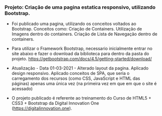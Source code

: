 ### Projeto: Criação de uma pagina estatica responsivo, utilizando Bootstrap.

- Foi publicado uma pagina, utilizando os conceitos voltados ao Bootstrap. Conceitos como:
Criação de Containers. Utilização de Imagens dentro do containers.  Criação de Lista de Navegação dentro de containers.

- Para utilizar o Framework Bootstrap, necessario inicialmente entrar no site abaixo e fazer o download da biblioteca para dentro da pasta do projeto. 
https://getbootstrap.com/docs/4.5/getting-started/download/

- Atualização - Data 01-03-2021 - Alterado layout da pagina. Aplicado design responsivo. Aplicado conceitos de SPA, que seria o carregamento dos recursos (como CSS, JavaScript e HTML das páginas) apenas uma única vez (na primeira vez em que em que o site é acessado)

- O projeto publicado é referente ao treinamento do Curso de HTML5 + CSS3 + Bootstrap da Digital Innovation One (https://digitalinnovation.one).
